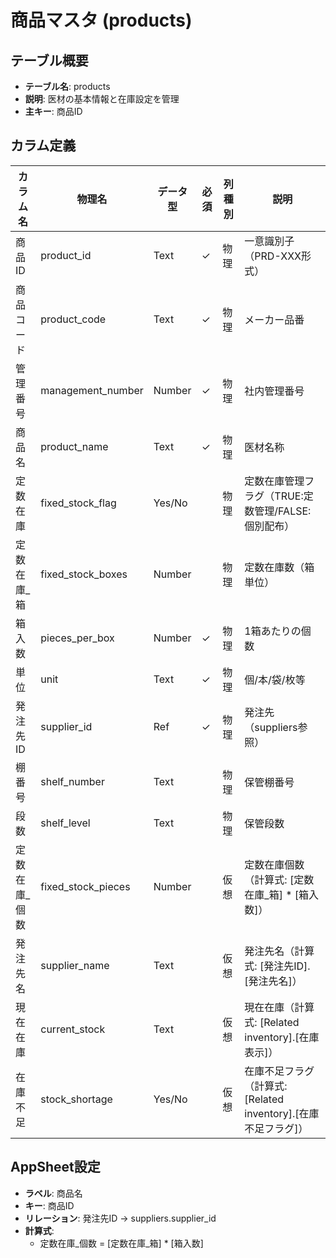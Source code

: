 # 商品マスタ (products)

## テーブル概要
- **テーブル名**: products
- **説明**: 医材の基本情報と在庫設定を管理
- **主キー**: 商品ID

## カラム定義

| カラム名 | 物理名 | データ型 | 必須 | 列種別 | 説明 |
|---------|--------|----------|------|--------|------|
| 商品ID | product_id | Text | ✓ | 物理 | 一意識別子（PRD-XXX形式） |
| 商品コード | product_code | Text | ✓ | 物理 | メーカー品番 |
| 管理番号 | management_number | Number | ✓ | 物理 | 社内管理番号 |
| 商品名 | product_name | Text | ✓ | 物理 | 医材名称 |
| 定数在庫 | fixed_stock_flag | Yes/No | | 物理 | 定数在庫管理フラグ（TRUE:定数管理/FALSE:個別配布） |
| 定数在庫_箱 | fixed_stock_boxes | Number | | 物理 | 定数在庫数（箱単位） |
| 箱入数 | pieces_per_box | Number | ✓ | 物理 | 1箱あたりの個数 |
| 単位 | unit | Text | ✓ | 物理 | 個/本/袋/枚等 |
| 発注先ID | supplier_id | Ref | ✓ | 物理 | 発注先（suppliers参照） |
| 棚番号 | shelf_number | Text | | 物理 | 保管棚番号 |
| 段数 | shelf_level | Text | | 物理 | 保管段数 |
| 定数在庫_個数 | fixed_stock_pieces | Number | | 仮想 | 定数在庫個数（計算式: [定数在庫_箱] * [箱入数]） |
| 発注先名 | supplier_name | Text | | 仮想 | 発注先名（計算式: [発注先ID].[発注先名]） |
| 現在在庫 | current_stock | Text | | 仮想 | 現在在庫（計算式: [Related inventory].[在庫表示]） |
| 在庫不足 | stock_shortage | Yes/No | | 仮想 | 在庫不足フラグ（計算式: [Related inventory].[在庫不足フラグ]） |

## AppSheet設定
- **ラベル**: 商品名
- **キー**: 商品ID
- **リレーション**: 発注先ID → suppliers.supplier_id
- **計算式**:
  - 定数在庫_個数 = [定数在庫_箱] * [箱入数]